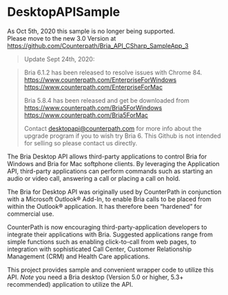 # DesktopAPISample
As Oct 5th, 2020 this sample is no longer being supported.  
Please move to the new 3.0 Version at https://github.com/Counterpath/Bria_API_CSharp_SampleApp_3


> Update Sept 24th, 2020:

> Bria 6.1.2 has been released to resolve issues with Chrome 84.
> https://www.counterpath.com/EnterpriseForWindows 
> https://www.counterpath.com/EnterpriseForMac
>
> Bria 5.8.4 has been released and get be downloaded from 
> https://www.counterpath.com/Bria5ForWindows 
> https://www.counterpath.com/Bria5ForMac
>
> Contact desktopapi@counterpath.com for more info about the upgrade program if you to wish try Bria 6. This Github is not intended for selling so please contact us directly.

The Bria Desktop API allows third-party applications to control Bria for Windows and Bria for Mac softphone clients. By leveraging the Application API, third-party applications can perform commands such as starting an audio or video call, answering a call or placing a call on hold.

The Bria for Desktop API was originally used by CounterPath in conjunction with a Microsoft Outlook® Add-In, to enable Bria calls to be placed from within the Outlook® application. It has therefore been “hardened” for commercial use.

CounterPath is now encouraging third-party-application developers to integrate their applications with Bria. Suggested applications range from simple functions such as enabling click-to-call from web pages, to integration with sophisticated Call Center, Customer Relationship Management (CRM) and Health Care applications.

This project provides sample and convenient wrapper code to utilize this API. *Note* you need a Bria desktop (Version 5.0 or higher, 5.3+ recommended) application to utilize the API.
